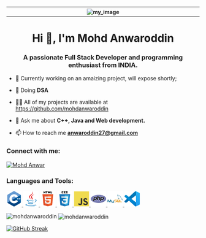
<table><tr><th width=1000px ><img src="https://cdn.dribbble.com/users/730703/screenshots/6581243/avento.gif" alt="my_image" height="400px" width="500px"></th></tr></table>
<h1 align="center">Hi 👋, I'm Mohd Anwaroddin </h1>
<h3 align="center">A passionate Full Stack Developer and programming enthusiast from INDIA.</h3>

- 🔭 Currently working on an amaizing project, will expose shortly;

- 🌱 Doing **DSA**

- 👨‍💻 All of my projects are available at https://github.com/mohdanwaroddin

- 💬 Ask me about **C++, Java and Web development.**

- 📫 How to reach me **anwaroddin27@gmail.com**

<h3 align="left">Connect with me:</h3>
<p align="left">
<a href="https://linkedin.com/in/mohd-anwaroddin-b2895b1bb" target="blank"><img align="center" src="https://raw.githubusercontent.com/rahuldkjain/github-profile-readme-generator/master/src/images/icons/Social/linked-in-alt.svg" alt="Mohd Anwar" height="30" width="40" /></a>
</p>
<h3 align="left">Languages and Tools:</h3>
<p align="left">  <a href="https://www.w3schools.com/cpp/" target="_blank" rel="noreferrer"> <img src="https://raw.githubusercontent.com/devicons/devicon/master/icons/cplusplus/cplusplus-original.svg" alt="cplusplus" width="40" height="40"/> </a> 
 <a href="https://www.w3schools.com/cpp/" target="_blank" rel="noreferrer"> <img src="https://raw.githubusercontent.com/devicons/devicon/master/icons/java/java-original.svg" alt="java" width="40" height="40"/> </a>
 <a href="https://www.w3.org/html/" target="_blank" rel="noreferrer"> <img src="https://raw.githubusercontent.com/devicons/devicon/master/icons/html5/html5-original-wordmark.svg" alt="html5" width="40" height="40"/> </a> <a href="https://www.w3schools.com/css/" target="_blank" rel="noreferrer"> <img src="https://raw.githubusercontent.com/devicons/devicon/master/icons/css3/css3-original-wordmark.svg" alt="css3" width="40" height="40"/> </a> <a href="https://developer.mozilla.org/en-US/docs/Web/JavaScript" target="_blank" rel="noreferrer"> <img src="https://raw.githubusercontent.com/devicons/devicon/master/icons/javascript/javascript-original.svg" alt="javascript" width="40" height="40"/> </a> <a href="https://www.w3schools.com/cpp/" target="_blank" rel="noreferrer"> <img src="https://raw.githubusercontent.com/devicons/devicon/master/icons/php/php-original.svg" alt="php" width="40" height="40"/> </a>
 <a href="https://www.mysql.com/" target="_blank" rel="noreferrer"> <img src="https://raw.githubusercontent.com/devicons/devicon/master/icons/mysql/mysql-original-wordmark.svg" alt="mysql" width="40" height="40"/> </a> <a href="https://www.w3schools.com/cpp/" target="_blank" rel="noreferrer"> <img src="https://raw.githubusercontent.com/devicons/devicon/master/icons/vscode/vscode-original.svg" alt="sublime" width="40" height="40"/> </a>
</p>

<p><img align="left" src="https://github-readme-stats.vercel.app/api/top-langs?username=mohdanwaroddin&show_icons=true&locale=en&layout=compact" alt="mohdanwaroddin" /></p>

<p>&nbsp;<img align="center" src="https://github-readme-stats.vercel.app/api?username=mohdanwaroddin&show_icons=true&locale=en" alt="mohdanwaroddin" /></p>

<a href="https://git.io/streak-stats"><img src="https://github-readme-streak-stats.herokuapp.com?user=mohdanwaroddin&theme=dracula" alt="GitHub Streak" /></a>

<!---
mohdanwaroddin/mohdanwaroddin is a ✨ special ✨ repository because its `README.md` (this file) appears on your GitHub profile.
You can click the Preview link to take a look at your changes.
--->
